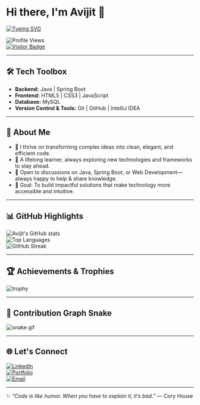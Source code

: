 # Hi there, I'm Avijit 👋  

[![Typing SVG](https://readme-typing-svg.herokuapp.com?font=Fira+Code&pause=1000&color=00F72C&width=435&lines=Java+Full+Stack+Developer;Software+Developer;Tech+Enthusiast;Lifelong+Learner)](https://git.io/typing-svg)  

![Profile Views](https://komarev.com/ghpvc/?username=Avijit6152&label=Profile%20Views&color=0e75b6&style=flat)  
[![Visitor Badge](https://visitor-badge.laobi.icu/badge?page_id=Avijit6152.Avijit6152)](https://github.com/Avijit6152)  

---

## 🛠️ Tech Toolbox  
- **Backend:** Java | Spring Boot  
- **Frontend:** HTML5 | CSS3 | JavaScript  
- **Database:** MySQL  
- **Version Control & Tools:** Git | GitHub | IntelliJ IDEA  

---

## 🌟 About Me  
- 🔭 I thrive on transforming complex ideas into clean, elegant, and efficient code.  
- 🌱 A lifelong learner, always exploring new technologies and frameworks to stay ahead.  
- 💬 Open to discussions on Java, Spring Boot, or Web Development—always happy to help & share knowledge.  
- 🎯 Goal: To build impactful solutions that make technology more accessible and intuitive.  

---

## 📊 GitHub Highlights  

![Avijit's GitHub stats](https://github-readme-stats.vercel.app/api?username=Avijit6152&show_icons=true&theme=radical)  
![Top Languages](https://github-readme-stats.vercel.app/api/top-langs/?username=Avijit6152&layout=compact&theme=radical)  
![GitHub Streak](https://github-readme-streak-stats.herokuapp.com/?user=Avijit6152&theme=radical)  

---

## 🏆 Achievements & Trophies  

![trophy](https://github-profile-trophy.vercel.app/?username=Avijit6152&theme=radical&margin-w=10&margin-h=10)  

---



## 🐍 Contribution Graph Snake  

![snake gif](https://github.com/Avijit6152/Avijit6152/blob/main/github-contribution-grid-snake.svg)

---

## 🌐 Let's Connect  
[![LinkedIn](https://img.shields.io/badge/LinkedIn-blue?logo=linkedin&logoColor=white)](https://www.linkedin.com/in/yourprofile)  
[![Portfolio](https://img.shields.io/badge/Portfolio-grey?logo=google-chrome&logoColor=white)](https://yourwebsite.com)  
[![Email](https://img.shields.io/badge/Email-red?logo=gmail&logoColor=white)](mailto:your.email@example.com)  

---

✨ *“Code is like humor. When you have to explain it, it’s bad.”* — Cory House
